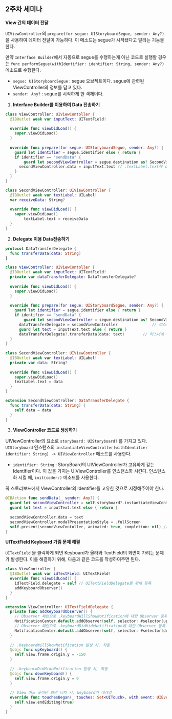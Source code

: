 ## 2주차 세미나



**View 간의 데이터 전달**

 `UIViewController`의 `prepare(for segue: UIStoryboardSegue, sender: Any?)`을 사용하여 데이터 전달이 가능하다. 이 메소드는 segue가 시작됐다고 알리는 기능을 한다. 

 만약 `Interface Builder`에서 자동으로 segue를 수행하는게 아닌 코드로 실행할 경우는 `func performSegue(withIdentifier: identifier: String, sender: Any?)` 메소드로 수행한다.

* `segue: UIStoryboardSegue` : segue 오브젝트이다. segue에 관련된 ViewController의 정보를 담고 있다.
* `sender: Any?` : segue를 시작하게 한 객체이다.



1. **Interface Builder를 이용하여 Data 전송하기**

```swift
class ViewController: UIViewContoller {
  @IBOutlet weak var inputText: UITextField!
  
  override func viewDidLoad() {
    super.viewDidLoad()
  }
  
  override func prepare(for segue: UIStoryboardSegue, sender: Any?) {
    guard let identifier = segue.identifier else { return }
    if identifier == "sendData" {
    	guard let secondViewController = segue.destination as? SecondViewController else { return }
      secondViewController.data = inputText.text // .textLabel.text에 값을 바로 넣는 것은 불가능하다. 아직 IB에서 View가 생성되지 않았기 때문에 불가능하다.
    }
  }
}

class SecondViewController: UIViewController {
  @IBOutlet weak var textLabel: UILabel!
  var receiveData: String?
  
  override func viewDidLoad() {
    super.viewDidLoad()
		textLabel.text = receiveData
  }
}
```



2. **Delegate 이용 Data전송하기**

```swift
protocol DataTransferDelegate {
  func transferData(data: String)
}

class ViewController: UIViewContoller {
  @IBOutlet weak var inputText: UITextField!
  private var dataTransferDelegate: DataTransferDelegate?
  
  override func viewDidLoad() {
    super.viewDidLoad()
  }
  
  override func prepare(for segue: UIStoryboardSegue, sender: Any?) {
    guard let identifier = segue.identifier else { return }
    if identifier == "sendData" {
    	guard let secondViewController = segue.destination as? SecondViewController else { return }
      dataTransferDelegate = secondViewController				// 리스너로 seconViewController 등록
      guard let text = inputText.text else { return }
      dataTransferDelegate?.transferData(data: text)		// 리스너에 text를 넘겨줌
  }
}
  
class SecondViewController: UIViewController {
  @IBOutlet weak var textLabel: UILabel!
  private var data: String?
    
  override func viewDidLoad() {
   	super.viewDidLoad()
   	textLabel.text = data
  }
}

extension SecondViewController: DataTransferDelegate {
  func transferData(data: String) {
    self.data = data
  }
}
```



3. **ViewController 코드로 생성하기**

 UIViewController의 요소로 `storyboard: UIStoryboard?` 를 가지고 있다. `UIStoryboard` 인스턴스의 `instantiateViewController(withIdentifier identifier: String) -> UIViewController` 메소드를 사용한다.

* `identifier: String` : StoryBoard의 UIViewController가 고유하게 갖는 Identifier이다. 이 값을 가지는 UIViewController를 인스턴스화 시킨다. 인스턴스화 시킬 때, `init(coder:)` 메소드를 사용한다.

 꼭 스토리보드에서 ViewController의 Identifier를 고유한 것으로 지정해주어야 한다.

```swift
@IBAction func sendData(_ sender: Any?) {
  guard let secondViewController = self.storyboard?.instantiateViewController(identifier: "second") as? SecondViewController else { return }
  guard let text = inputText.text else { return }
  
  secondViewController.data = text
  secondViewController.modalPresentationStyle = .fullScreen					 // 화면 전환 방식 지정
  self.present(secondViewContoller, animated: true, completion: nil) // 현재 화면에 새로운 화면
}
```





**UITextField Keyboard 가림 문제 해결**

 `UITextField` 을 클릭하게 되면 Keyboard가 올라와 TextField의 화면이 가리는 문제가 발생한다. 이를 해결하기 위해, 다음과 같은 코드를 작성하여주면 된다.

```swift
class ViewController {
  @IBOutlet weak var idTextField: UITextField!
  override func viewDidLoad() {
    idTextField.delegate = self // UITextFieldDelegate를 위해 등록
    addKeyboardObserver()
  }
}

extension ViewController: UITextFieldDelegate {
  private func addKeyboardObserver() {
    // Observer 패턴으로 .keyboardWillShowNotification에 대한 Observer 등록
    NotificationCenter.default.addObserver(self, selector: #selector(upKeyboard), name: UIResponder.keyboardWillShowNotification, object: nil)
    // Observer 패턴으로 .keyboardDidHideNotification에 대한 Observer 등록
    NotificationCenter.default.addObserver(self, selector: #selector(downKeyboard), name: UIResponder.keyboardWillHideNotification, object: nil)
  }
  
  // .keyboardWillShowNotification 발생 시, 작동
  @objc func upKeyboard() {
    self.view.frame.origin.y = -150
  }
  
  // .keyboardDidHideNotification 발생 시, 작동
  @objc func downKeyboard() {
    self.view.frame.origin.y = 0
  }
  
  // View 어느 곳이던 화면 터치 시, keyboard가 내려감
  override func touchesBegan(_ touches: Set<UITouch>, with event: UIEvent?) {
    self.view.endEditing(true)
  }
}


```


